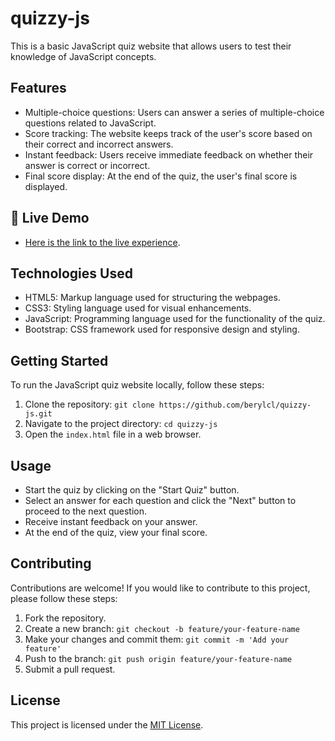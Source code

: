 # quizzy-js


This is a basic JavaScript quiz website that allows users to test their knowledge of JavaScript concepts.

## Features

- Multiple-choice questions: Users can answer a series of multiple-choice questions related to JavaScript.
- Score tracking: The website keeps track of the user's score based on their correct and incorrect answers.
- Instant feedback: Users receive immediate feedback on whether their answer is correct or incorrect.
- Final score display: At the end of the quiz, the user's final score is displayed.

## 🚀 Live Demo <a name="live-demo"></a>

- [Here is the link to the live experience](https://berylcl.github.io/quizzy-js/).
## Technologies Used

- HTML5: Markup language used for structuring the webpages.
- CSS3: Styling language used for visual enhancements.
- JavaScript: Programming language used for the functionality of the quiz.
- Bootstrap: CSS framework used for responsive design and styling.

## Getting Started

To run the JavaScript quiz website locally, follow these steps:

1. Clone the repository: `git clone https://github.com/berylcl/quizzy-js.git`
2. Navigate to the project directory: `cd quizzy-js`
3. Open the `index.html` file in a web browser.

## Usage

- Start the quiz by clicking on the "Start Quiz" button.
- Select an answer for each question and click the "Next" button to proceed to the next question.
- Receive instant feedback on your answer.
- At the end of the quiz, view your final score.

## Contributing

Contributions are welcome! If you would like to contribute to this project, please follow these steps:

1. Fork the repository.
2. Create a new branch: `git checkout -b feature/your-feature-name`
3. Make your changes and commit them: `git commit -m 'Add your feature'`
4. Push to the branch: `git push origin feature/your-feature-name`
5. Submit a pull request.

## License

This project is licensed under the [MIT License](LICENSE).

